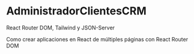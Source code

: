 ﻿# AdministradorClientesCRM
React Router DOM, Tailwind y JSON-Server

Como crear aplicaciones en React de múltiples páginas con React Router DOM
